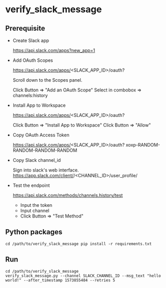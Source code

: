 # verify_slack_message

## Prerequisite

- Create Slack app

  https://api.slack.com/apps?new_app=1
  
- Add OAuth Scopes

  https://api.slack.com/apps/<SLACK_APP_ID>/oauth?
  
  Scroll down to the Scopes panel.
  
  Click Button => "Add an OAuth Scope"
  Select in combobox => channels:history
  
- Install App to Workspace

  https://api.slack.com/apps/<SLACK_APP_ID>/oauth?
  
  Click Button => "Install App to Workspace"
  Click Button => "Allow"
  
- Copy OAuth Access Token

  https://api.slack.com/apps/<SLACK_APP_ID>/oauth?
  xoxp-RANDOM-RANDOM-RANDOM-RANDOM
    
- Copy Slack channel_id

  Sign into slack's web interface.
  https://app.slack.com/client/<REDACTED>/<CHANNEL_ID>/user_profile/<REDACTED>
  
- Test the endpoint

  https://api.slack.com/methods/channels.history/test
  
  - Input the token
  - Input channel
  - Click Button => "Test Method"
  

## Python packages

    cd /path/to/verify_slack_message pip install -r requirements.txt
    
## Run

    cd /path/to/verify_slack_message
    verify_slack_message.py --channel SLACK_CHANNEL_ID --msg_text "hello world!" --after_timestamp 1573855484 --retries 5